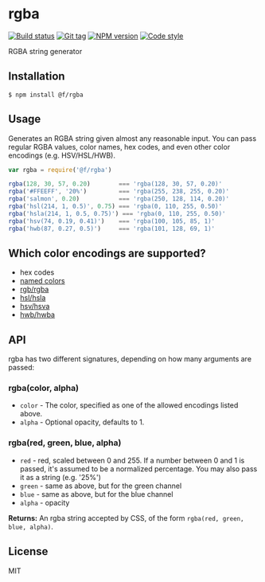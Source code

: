
# rgba

[![Build status][travis-image]][travis-url]
[![Git tag][git-image]][git-url]
[![NPM version][npm-image]][npm-url]
[![Code style][standard-image]][standard-url]

RGBA string generator

## Installation

    $ npm install @f/rgba

## Usage

Generates an RGBA string given almost any reasonable input. You can pass regular RGBA values, color names, hex codes, and even other color encodings (e.g. HSV/HSL/HWB).

```js
var rgba = require('@f/rgba')

rgba(128, 30, 57, 0.20)        === 'rgba(128, 30, 57, 0.20)'
rgba('#FFEEFF', '20%')         === 'rgba(255, 238, 255, 0.20)'
rgba('salmon', 0.20)           === 'rgba(250, 128, 114, 0.20)'
rgba('hsl(214, 1, 0.5)', 0.75) === 'rgba(0, 110, 255, 0.50)'
rgba('hsla(214, 1, 0.5, 0.75)') === 'rgba(0, 110, 255, 0.50)'
rgba('hsv(74, 0.19, 0.41)')    === 'rgba(100, 105, 85, 1)'
rgba('hwb(87, 0.27, 0.5)')     === 'rgba(101, 128, 69, 1)'
```

## Which color encodings are supported?

  * hex codes
  * [named colors](https://github.com/micro-js/color-names)
  * [rgb/rgba](https://en.wikipedia.org/wiki/RGB_color_model)
  * [hsl/hsla](https://en.wikipedia.org/wiki/HSL_and_HSV)
  * [hsv/hsva](https://en.wikipedia.org/wiki/HSL_and_HSV)
  * [hwb/hwba](https://en.wikipedia.org/wiki/HWB_color_model)

## API

rgba has two different signatures, depending on how many arguments are passed:

### rgba(color, alpha)

- `color` - The color, specified as one of the allowed encodings listed above.
- `alpha` - Optional opacity, defaults to 1.

### rgba(red, green, blue, alpha)

- `red` - red, scaled between 0 and 255. If a number between 0 and 1 is passed, it's assumed to be a normalized percentage. You may also pass it as a string (e.g. '25%')
- `green` -  same as above, but for the green channel
- `blue` - same as above, but for the blue channel
- `alpha` - opacity

**Returns:** An rgba string accepted by CSS, of the form `rgba(red, green, blue, alpha)`.

## License

MIT

[travis-image]: https://img.shields.io/travis/micro-js/rgba.svg?style=flat-square
[travis-url]: https://travis-ci.org/micro-js/rgba
[git-image]: https://img.shields.io/github/tag/micro-js/rgba.svg
[git-url]: https://github.com/micro-js/rgba
[standard-image]: https://img.shields.io/badge/code%20style-standard-brightgreen.svg?style=flat
[standard-url]: https://github.com/feross/standard
[npm-image]: https://img.shields.io/npm/v/@f/rgba.svg?style=flat-square
[npm-url]: https://npmjs.org/package/@f/rgba
